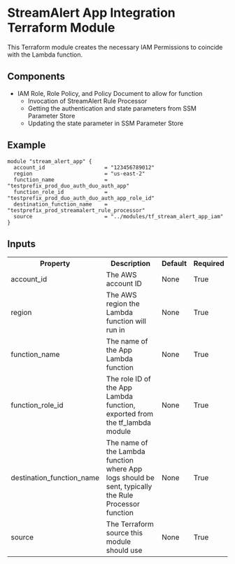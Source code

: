 # StreamAlert App Integration Terraform Module
This Terraform module creates the necessary IAM Permissions to coincide with the Lambda function.

## Components
* IAM Role, Role Policy, and Policy Document to allow for function
  * Invocation of StreamAlert Rule Processor
  * Getting the authentication and state parameters from SSM Parameter Store
  * Updating the state parameter in SSM Parameter Store

## Example
```hcl
module "stream_alert_app" {
  account_id                   = "123456789012"
  region                       = "us-east-2"
  function_name                = "testprefix_prod_duo_auth_duo_auth_app"
  function_role_id             = "testprefix_prod_duo_auth_duo_auth_app_role_id"
  destination_function_name    = "testprefix_prod_streamalert_rule_processor"
  source                       = "../modules/tf_stream_alert_app_iam"
}
```

## Inputs
<table>
  <tr>
    <th>Property</th>
    <th>Description</th>
    <th>Default</th>
    <th>Required</th>
  </tr>
  <tr>
    <td>account_id</td>
    <td>The AWS account ID</td>
    <td>None</td>
    <td>True</td>
  </tr>
  <tr>
    <td>region</td>
    <td>The AWS region the Lambda function will run in</td>
    <td>None</td>
    <td>True</td>
  </tr>
  <tr>
    <td>function_name</td>
    <td>The name of the App Lambda function</td>
    <td>None</td>
    <td>True</td>
  </tr>
  <tr>
    <td>function_role_id</td>
    <td>The role ID of the App Lambda function, exported from the tf_lambda module</td>
    <td>None</td>
    <td>True</td>
  </tr>
  <tr>
    <td>destination_function_name</td>
    <td>The name of the Lambda function where App logs should be sent, typically the Rule Processor function</td>
    <td>None</td>
    <td>True</td>
  </tr>
  <tr>
    <td>source</td>
    <td>The Terraform source this module should use</td>
    <td>None</td>
    <td>True</td>
  </tr>
</table>
